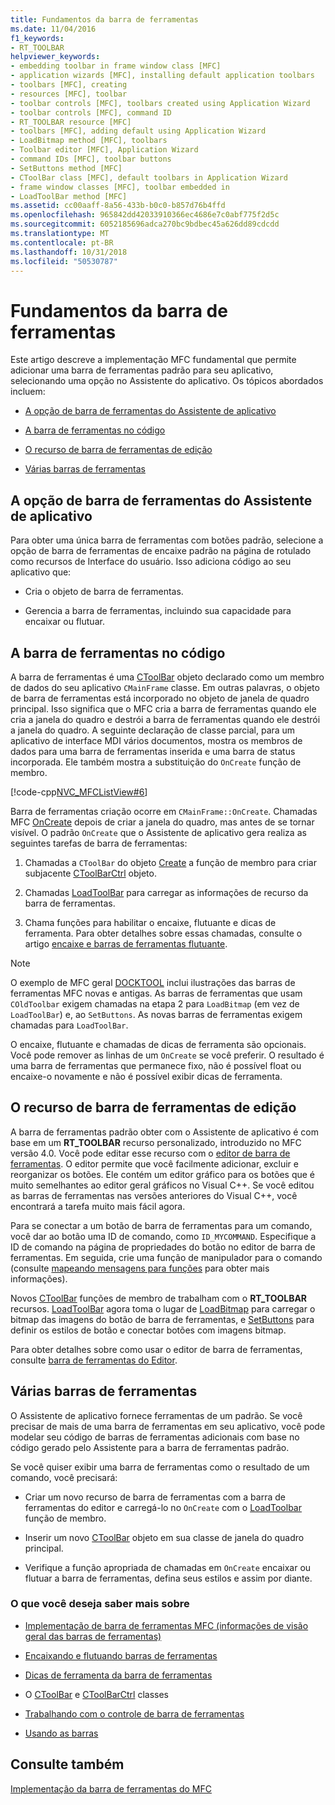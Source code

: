 ```yaml
---
title: Fundamentos da barra de ferramentas
ms.date: 11/04/2016
f1_keywords:
- RT_TOOLBAR
helpviewer_keywords:
- embedding toolbar in frame window class [MFC]
- application wizards [MFC], installing default application toolbars
- toolbars [MFC], creating
- resources [MFC], toolbar
- toolbar controls [MFC], toolbars created using Application Wizard
- toolbar controls [MFC], command ID
- RT_TOOLBAR resource [MFC]
- toolbars [MFC], adding default using Application Wizard
- LoadBitmap method [MFC], toolbars
- Toolbar editor [MFC], Application Wizard
- command IDs [MFC], toolbar buttons
- SetButtons method [MFC]
- CToolBar class [MFC], default toolbars in Application Wizard
- frame window classes [MFC], toolbar embedded in
- LoadToolBar method [MFC]
ms.assetid: cc00aaff-8a56-433b-b0c0-b857d76b4ffd
ms.openlocfilehash: 965842dd42033910366ec4686e7c0abf775f2d5c
ms.sourcegitcommit: 6052185696adca270bc9bdbec45a626dd89cdcdd
ms.translationtype: MT
ms.contentlocale: pt-BR
ms.lasthandoff: 10/31/2018
ms.locfileid: "50530787"
---
```

# <a name="toolbar-fundamentals"></a>Fundamentos da barra de ferramentas

Este artigo descreve a implementação MFC fundamental que permite adicionar uma barra de ferramentas padrão para seu aplicativo, selecionando uma opção no Assistente do aplicativo. Os tópicos abordados incluem:

- [A opção de barra de ferramentas do Assistente de aplicativo](#_core_the_appwizard_toolbar_option)

- [A barra de ferramentas no código](#_core_the_toolbar_in_code)

- [O recurso de barra de ferramentas de edição](#_core_editing_the_toolbar_resource)

- [Várias barras de ferramentas](#_core_multiple_toolbars)

##  <a name="_core_the_appwizard_toolbar_option"></a> A opção de barra de ferramentas do Assistente de aplicativo

Para obter uma única barra de ferramentas com botões padrão, selecione a opção de barra de ferramentas de encaixe padrão na página de rotulado como recursos de Interface do usuário. Isso adiciona código ao seu aplicativo que:

- Cria o objeto de barra de ferramentas.

- Gerencia a barra de ferramentas, incluindo sua capacidade para encaixar ou flutuar.

##  <a name="_core_the_toolbar_in_code"></a> A barra de ferramentas no código

A barra de ferramentas é uma [CToolBar](../mfc/reference/ctoolbar-class.md) objeto declarado como um membro de dados do seu aplicativo `CMainFrame` classe. Em outras palavras, o objeto de barra de ferramentas está incorporado no objeto de janela de quadro principal. Isso significa que o MFC cria a barra de ferramentas quando ele cria a janela do quadro e destrói a barra de ferramentas quando ele destrói a janela do quadro. A seguinte declaração de classe parcial, para um aplicativo de interface MDI vários documentos, mostra os membros de dados para uma barra de ferramentas inserida e uma barra de status incorporada. Ele também mostra a substituição do `OnCreate` função de membro.

[!code-cpp[NVC_MFCListView#6](../atl/reference/codesnippet/cpp/toolbar-fundamentals_1.h)]

Barra de ferramentas criação ocorre em `CMainFrame::OnCreate`. Chamadas MFC [OnCreate](../mfc/reference/cwnd-class.md#oncreate) depois de criar a janela do quadro, mas antes de se tornar visível. O padrão `OnCreate` que o Assistente de aplicativo gera realiza as seguintes tarefas de barra de ferramentas:

1. Chamadas a `CToolBar` do objeto [Create](../mfc/reference/ctoolbar-class.md#create) a função de membro para criar subjacente [CToolBarCtrl](../mfc/reference/ctoolbarctrl-class.md) objeto.

1. Chamadas [LoadToolBar](../mfc/reference/ctoolbar-class.md#loadtoolbar) para carregar as informações de recurso da barra de ferramentas.

1. Chama funções para habilitar o encaixe, flutuante e dicas de ferramenta. Para obter detalhes sobre essas chamadas, consulte o artigo [encaixe e barras de ferramentas flutuante](../mfc/docking-and-floating-toolbars.md).

> [!NOTE]
>  O exemplo de MFC geral [DOCKTOOL](../visual-cpp-samples.md) inclui ilustrações das barras de ferramentas MFC novas e antigas. As barras de ferramentas que usam `COldToolbar` exigem chamadas na etapa 2 para `LoadBitmap` (em vez de `LoadToolBar`) e, ao `SetButtons`. As novas barras de ferramentas exigem chamadas para `LoadToolBar`.

O encaixe, flutuante e chamadas de dicas de ferramenta são opcionais. Você pode remover as linhas de um `OnCreate` se você preferir. O resultado é uma barra de ferramentas que permanece fixo, não é possível float ou encaixe-o novamente e não é possível exibir dicas de ferramenta.

##  <a name="_core_editing_the_toolbar_resource"></a> O recurso de barra de ferramentas de edição

A barra de ferramentas padrão obter com o Assistente de aplicativo é com base em um **RT_TOOLBAR** recurso personalizado, introduzido no MFC versão 4.0. Você pode editar esse recurso com o [editor de barra de ferramentas](../windows/toolbar-editor.md). O editor permite que você facilmente adicionar, excluir e reorganizar os botões. Ele contém um editor gráfico para os botões que é muito semelhantes ao editor geral gráficos no Visual C++. Se você editou as barras de ferramentas nas versões anteriores do Visual C++, você encontrará a tarefa muito mais fácil agora.

Para se conectar a um botão de barra de ferramentas para um comando, você dar ao botão uma ID de comando, como `ID_MYCOMMAND`. Especifique a ID de comando na página de propriedades do botão no editor de barra de ferramentas. Em seguida, crie uma função de manipulador para o comando (consulte [mapeando mensagens para funções](../mfc/reference/mapping-messages-to-functions.md) para obter mais informações).

Novos [CToolBar](../mfc/reference/ctoolbar-class.md) funções de membro de trabalham com o **RT_TOOLBAR** recursos. [LoadToolBar](../mfc/reference/ctoolbar-class.md#loadtoolbar) agora toma o lugar de [LoadBitmap](../mfc/reference/ctoolbar-class.md#loadbitmap) para carregar o bitmap das imagens do botão de barra de ferramentas, e [SetButtons](../mfc/reference/ctoolbar-class.md#setbuttons) para definir os estilos de botão e conectar botões com imagens bitmap.

Para obter detalhes sobre como usar o editor de barra de ferramentas, consulte [barra de ferramentas do Editor](../windows/toolbar-editor.md).

##  <a name="_core_multiple_toolbars"></a> Várias barras de ferramentas

O Assistente de aplicativo fornece ferramentas de um padrão. Se você precisar de mais de uma barra de ferramentas em seu aplicativo, você pode modelar seu código de barras de ferramentas adicionais com base no código gerado pelo Assistente para a barra de ferramentas padrão.

Se você quiser exibir uma barra de ferramentas como o resultado de um comando, você precisará:

- Criar um novo recurso de barra de ferramentas com a barra de ferramentas do editor e carregá-lo no `OnCreate` com o [LoadToolbar](../mfc/reference/ctoolbar-class.md#loadtoolbar) função de membro.

- Inserir um novo [CToolBar](../mfc/reference/ctoolbar-class.md) objeto em sua classe de janela do quadro principal.

- Verifique a função apropriada de chamadas em `OnCreate` encaixar ou flutuar a barra de ferramentas, defina seus estilos e assim por diante.

### <a name="what-do-you-want-to-know-more-about"></a>O que você deseja saber mais sobre

- [Implementação de barra de ferramentas MFC (informações de visão geral das barras de ferramentas)](../mfc/mfc-toolbar-implementation.md)

- [Encaixando e flutuando barras de ferramentas](../mfc/docking-and-floating-toolbars.md)

- [Dicas de ferramenta da barra de ferramentas](../mfc/toolbar-tool-tips.md)

- O [CToolBar](../mfc/reference/ctoolbar-class.md) e [CToolBarCtrl](../mfc/reference/ctoolbarctrl-class.md) classes

- [Trabalhando com o controle de barra de ferramentas](../mfc/working-with-the-toolbar-control.md)

- [Usando as barras](../mfc/using-your-old-toolbars.md)

## <a name="see-also"></a>Consulte também

[Implementação da barra de ferramentas do MFC](../mfc/mfc-toolbar-implementation.md)

